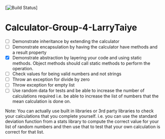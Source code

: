 [![Build Status](https://travis-ci.com/pyruskimo/Calculator-Group-4-LarryTaiye.svg?branch=master)]


# Calculator-Group-4-LarryTaiye


- [ ] Demonstrate inheritance by extending the calculator
- [ ] Demonstrate encapsulation by having the calculator have methods and a result property
- [x] Demonstrate abstraction by layering your code and using static methods.  Object methods should call static methods to perform the operation.
- [ ] Check values for being valid numbers and not strings
- [ ] Throw an exception for divide by zero 
- [ ] Throw exception for empty list
- [ ] Use random data for tests and be able to increase the number of calculations required i.e. be able to increase the list of numbers that the mean calculation is done on.  

Note: You can actually use built in libraries or 3rd party libraries to check your calculations that you complete yourself.  i.e. you can use the standard deviation function from a stats library to compute the correct value for your list of random numbers and then use that to test that your own calculation is correct for that list.

